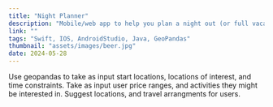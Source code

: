 ```yaml
---
title: "Night Planner"
description: "Mobile/web app to help you plan a night out (or full vacation) with friends.Currently the description is really long to test the scroll functionality of the project card. These are just extra words meant to fill the space and hit the overflow limit."
link: ""
tags: "Swift, IOS, AndroidStudio, Java, GeoPandas"
thumbnail: "assets/images/beer.jpg"
date: 2024-05-28
---
```


Use geopandas to take as input start locations, locations of interest, and time constraints. 
Take as input user price ranges, and activities they might be interested in.
Suggest locations, and travel arrangments for users.